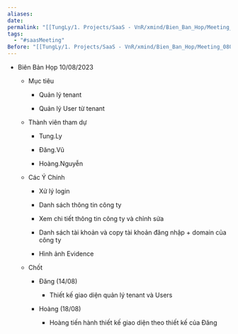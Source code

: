 ```yaml
---
aliases: 
date: 
permalink: "[[TungLy/1. Projects/SaaS - VnR/xmind/Bien_Ban_Hop/Meeting_00]]"
tags:
  - "#saasMeeting"
Before: "[[TungLy/1. Projects/SaaS - VnR/xmind/Bien_Ban_Hop/Meeting_0805]]"
---
```

- Biên Bản Họp 10/08/2023
    
    - Mục tiêu
        
        - Quản lý tenant
            
        - Quản lý User từ tenant
            
    - Thành viên tham dự
        
        - Tung.Ly
            
        - Đăng.Vũ
            
        - Hoàng.Nguyễn
            
    - Các Ý Chính
        
        - Xử lý login
            
        - Danh sách thông tin công ty
            
        - Xem chi tiết thông tin công ty và chỉnh sửa
            
        - Danh sách tài khoản và copy tài khoản đăng nhập + domain của công ty
            
        - Hình ảnh Evidence
            
    - Chốt
        
        - Đăng (14/08)
            
            - Thiết kế giao diện quản lý tenant và Users
                
        - Hoàng (18/08)
            
            - Hoàng tiến hành thiết kế giao diện theo thiết kế của Đăng